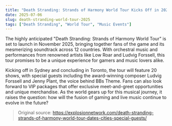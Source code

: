 ```yaml
---
title: "Death Stranding: Strands of Harmony World Tour Kicks Off in 2025"
date: 2025-07-06
slug: death-stranding-world-tour-2025
tags: ["Death Stranding", "World Tour", "Music Events"]
---
```

The highly anticipated "Death Stranding: Strands of Harmony World Tour" is set to launch in November 2025, bringing together fans of the game and its mesmerizing soundtrack across 12 countries. With orchestral music and performances from renowned artists like Low Roar and Ludvig Forssell, this tour promises to be a unique experience for gamers and music lovers alike.

Kicking off in Sydney and concluding in Toronto, the tour will feature 20 shows, with special guests including the award-winning composer Ludvig Forssell and Jenny Plant, the voice behind BBs Theme. Fans can also look forward to VIP packages that offer exclusive meet-and-greet opportunities and unique merchandise. As the world gears up for this musical journey, it raises the question: how will the fusion of gaming and live music continue to evolve in the future?
> Original source: https://explosionnetwork.com/death-stranding-strands-of-harmony-world-tour-dates-cities-special-guests/